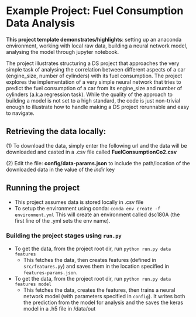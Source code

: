 # Example Project: Fuel Consumption Data Analysis

__This project template demonstrates/highlights__: setting up an anaconda environment, working with local raw data, building a neural network model, analysing the model through jupyter notebook.

The project illustrates structuring a DS project that approaches the
very simple task of analysing the correlation between different aspects 
of a car (engine_size, number of cylinders) with its fuel consumption. 
The project explores the implementation of a very simple neural network that tries to predict the fuel consumption of a car from its engine_size and number of cylinders (a.k.a regression task). While the quality of the approach to building a model is not set to a high standard, the code is just non-trivial enough to illustrate how to
handle making a DS project rerunnable and easy to navigate.



## Retrieving the data locally:

(1) To download the data, simply enter the following url and the data will be downloaded and casted in a .csv file called __FuelConsumptionCo2.csv__

(2) Edit the file: __config/data-params.json__ to include the path/location of the downloaded data in the value of the _indir_ key



## Running the project

* This project assumes data is stored locally in .csv file
* To setup the environment using conda: `conda env create -f environment.yml`
This will create an environment called dsc180A (the first line of the .yml sets the env name).

  
### Building the project stages using `run.py`

* To get the data, from the project root dir, run `python run.py data features`
  - This fetches the data, then creates features (defined in
    `src/features.py`) and saves them in the location specified in
    `features-params.json`.
* To get the data, from the project root dir, run `python run.py data
  features model`
  - This fetches the data, creates the features, then trains a neural network model
    (with parameters specified in `config`). It writes both the
    prediction from the model for analysis and the saves the keras model in a .h5 file in /data/out

  



